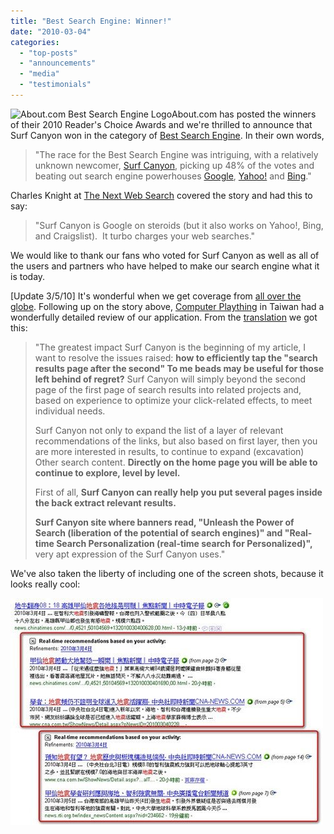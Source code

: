 ```yaml
---
title: "Best Search Engine: Winner!"
date: "2010-03-04"
categories: 
  - "top-posts"
  - "announcements"
  - "media"
  - "testimonials"
---
```


![About.com Best Search Engine Logo](images/aboutcom-best-search-engine-logo.jpg "About.com Best Search Engine Logo")About.com has posted the winners of their 2010 Reader's Choice Awards and we're thrilled to announce that Surf Canyon won in the category of [Best Search Engine](http://websearch.about.com/od/2010readerschoiceawards/ss/2010-readers-choice-awards-winners_10.htm). In their own words,

> "The race for the Best Search Engine was intriguing, with a relatively unknown newcomer, [Surf Canyon](http://www.surfcanyon.com/), picking up 48% of the votes and beating out search engine powerhouses [Google](http://websearch.about.com/library/cheatsheet/blgooglecheatsheet.htm), [Yahoo!](http://websearch.about.com/library/cheatsheet/blyahoocheatsheet.htm) and [Bing](http://www.Bing.com)."

Charles Knight at [The Next Web Search](http://thenextweb.com/search/2010/03/04/discovery-engine-year-surf-canyon/) covered the story and had this to say:

> "Surf Canyon is Google on steroids (but it also works on Yahoo!, Bing, and Craigslist).  It turbo charges your web searches."

We would like to thank our fans who voted for Surf Canyon as well as all of the users and partners who have helped to make our search engine what it is today.

\[Update 3/5/10\] It's wonderful when we get coverage from [all over the globe](http://blog.surfcanyon.com/2009/07/07/all-corners-of-globe/). Following up on the story above, [Computer Plaything](http://playpcesor.blogspot.com/2010/03/surf-canyon-google.html) in Taiwan had a wonderfully detailed review of our application. From the [translation](http://translate.google.com/translate?js=y&prev=_t&hl=en&ie=UTF-8&layout=1&eotf=1&u=http%3A%2F%2Fplaypcesor.blogspot.com%2F2010%2F03%2Fsurf-canyon-google.html&sl=auto&tl=en) we got this:

> "The greatest impact Surf Canyon is the beginning of my article, I want to resolve the issues raised: **how to efficiently tap the "search results page after the second" To me beads may be useful for those left behind of regret?** Surf Canyon will simply beyond the second page of the first page of search results into related projects and, based on experience to optimize your click-related effects, to meet individual needs.
> 
> Surf Canyon not only to expand the list of a layer of relevant recommendations of the links, but also based on first layer, then you are more interested in results, to continue to expand (excavation) Other search content. **Directly on the home page you will be able to continue to explore, level by level.**
> 
> First of all, **Surf Canyon can really help you put several pages inside the back extract relevant results.**
> 
> **Surf Canyon site where banners read, "Unleash the Power of Search (liberation of the potential of search engines)" and "Real-time Search Personalization (real-time search for Personalized)",** very apt expression of the Surf Canyon uses."

We've also taken the liberty of including one of the screen shots, because it looks really cool:

![Computer Plaything Screen Shot](/assets/images/rank-dynamics/computer-plaything-screen-shot.jpg)
